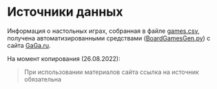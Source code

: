 ﻿# Источники данных

Информация о настольных играх, собранная в файле [games.csv](games.csv),
получена автоматизированными средствами ([BoardGamesGen.py](../DataGeneration/BoardGAmesGen.py))
с сайта [GaGa.ru](https://gaga.ru/nastolnie-igri/).

На момент копирования (26.08.2022):
> При использовании материалов сайта ссылка на источник обязательна